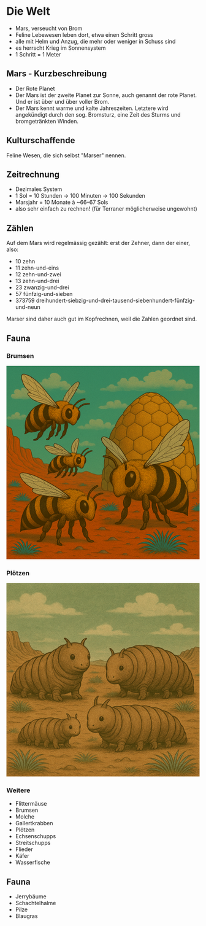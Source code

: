 # Die Welt

* Mars, verseucht von Brom
* Feline Lebewesen leben dort, etwa einen Schritt gross
* alle mit Helm und Anzug, die mehr oder weniger in Schuss sind
* es herrscht Krieg im Sonnensystem
* 1 Schritt = 1 Meter

## Mars - Kurzbeschreibung

* Der Rote Planet
* Der Mars ist der zweite Planet zur Sonne, auch genannt der rote Planet. Und er ist über und über voller Brom.
* Der Mars kennt warme und kalte Jahreszeiten. Letztere wird angekündigt durch den sog. Bromsturz, eine Zeit des
  Sturms und bromgetränkten Winden.

## Kulturschaffende

Feline Wesen, die sich selbst "Marser" nennen.

## Zeitrechnung

* Dezimales System
* 1 Sol = 10 Stunden → 100 Minuten → 100 Sekunden
* Marsjahr = 10 Monate à ~66–67 Sols
* also sehr einfach zu rechnen! (für Terraner möglicherweise ungewohnt)

## Zählen

Auf dem Mars wird regelmässig gezählt: erst der Zehner, dann der einer, also:

* 10 zehn
* 11 zehn-und-eins
* 12 zehn-und-zwei
* 13 zehn-und-drei
* 23 zwanzig-und-drei
* 57 fünfzig-und-sieben
* 373759 dreihundert-siebzig-und-drei-tausend-siebenhundert-fünfzig-und-neun

Marser sind daher auch gut im Kopfrechnen, weil die Zahlen geordnet sind.

## Fauna

### Brumsen

![brumsen-01.png](../images/fauna/brumsen-08.png)

### Plötzen

![ploetzen-01.png](../images/fauna/ploetzen-01.png)

### Weitere

* Flittermäuse
* Brumsen
* Molche
* Gallertkrabben
* Plötzen
* Echsenschupps
* Streitschupps
* Flieder
* Käfer
* Wasserfische

## Fauna

* Jerrybäume
* Schachtelhalme
* Pilze
* Blaugras
